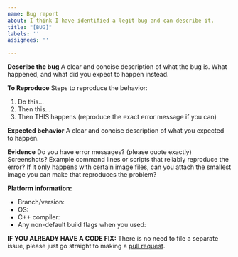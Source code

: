 ```yaml
---
name: Bug report
about: I think I have identified a legit bug and can describe it.
title: "[BUG]"
labels: ''
assignees: ''

---
```


**Describe the bug**
A clear and concise description of what the bug is. What happened, and
what did you expect to happen instead.

**To Reproduce**
Steps to reproduce the behavior:
1. Do this...
2. Then this...
3. Then THIS happens (reproduce the exact error message if you can)

**Expected behavior**
A clear and concise description of what you expected to happen.

**Evidence**
Do you have error messages? (please quote exactly) Screenshots? Example
command lines or scripts that reliably reproduce the error? If it only
happens with certain image files, can you attach the smallest image you
can make that reproduces the problem?

**Platform information:**
 - Branch/version:
 - OS:
 - C++ compiler:
 - Any non-default build flags when you used:


**IF YOU ALREADY HAVE A CODE FIX:** There is no need to file a separate issue,
please just go straight to making a [pull request](https://github.com/lgritz/Proto/pulls).
